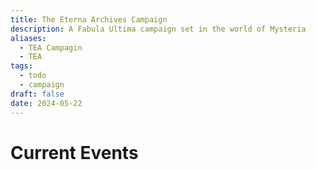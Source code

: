 ```yaml
---
title: The Eterna Archives Campaign
description: A Fabula Ultima campaign set in the world of Mysteria
aliases:
  - TEA Campagin
  - TEA
tags:
  - todo
  - campaign
draft: false
date: 2024-05-22
---
```

# Current Events
